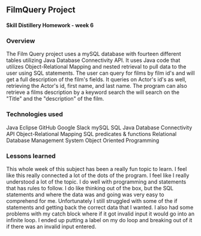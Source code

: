 ## FilmQuery Project
#### Skill Distillery Homework - week 6

### Overview
The Film Query project uses a mySQL database with fourteen different tables utilizing Java Database Connectivity API. It uses Java code that utilizes Object-Relational Mapping  and nested retrieval to pull data to the user using SQL statements. The user can query for films by film id's and will get a full description of the film's fields. It queries on Actor's id's as well,  retrieving the Actor's id, first name, and last name. The program can also retrieve a films description by a keyword search the will search on the "Title" and the "description" of the film.

### Technologies used
  Java
	Eclipse
	GitHub
	Google
	Slack
  mySQL
  SQL
  Java Database Connectivity API
  Object-Relational Mapping
  SQL predicates & functions
  Relational Database Management System
  Object Oriented Programming



### Lessons learned
This whole week of this subject has been a really fun topic to learn. I feel like this really connected a lot of the dots of the program. I feel like I really understood a lot of the topic. I do well with programming and statements that has rules to follow. I do like thinking out of the box, but the SQL statements and where the data was and going was very easy to comprehend for me. Unfortunately I still struggled with some of the if statements and getting back the correct data that I wanted. I also had some problems with my catch block where if it got invalid input it would go into an infinite loop. I ended up putting a label on my do loop and breaking out of it if there was an invalid input entered.
